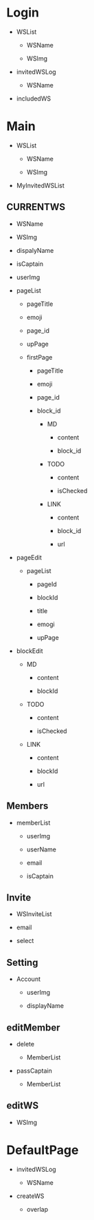 # Login

- WSList

    - WSName

    - WSImg

- invitedWSLog

    - WSName

- includedWS

# Main

- WSList
    - WSName

    - WSImg


- MyInvitedWSList


## CURRENTWS

- WSName

- WSImg

- dispalyName

- isCaptain

- userImg

- pageList

    - pageTitle

    - emoji

    - page_id

    - upPage

    - firstPage

        - pageTitle

        - emoji

        - page_id

        - block_id
            - MD
                - content
                
                - block_id

            - TODO
                - content

                - isChecked

            - LINK
                - content

                - block_id

                - url

- pageEdit

    - pageList

        - pageId

        - blockId

        - title

        - emogi

        - upPage
- blockEdit

    - MD
        - content
                
        - blockId

    - TODO
        - content

        - isChecked

    - LINK
        - content

        - blockId

        - url
## Members

- memberList

    - userImg

    - userName
    
    - email

    - isCaptain

## Invite


- WSInviteList

- email

- select

## Setting

- Account
    - userImg

    - displayName
## editMember

- delete
    - MemberList

- passCaptain

    - MemberList
    
## editWS

- WSImg

# DefaultPage

- invitedWSLog

    - WSName

- createWS

    - overlap